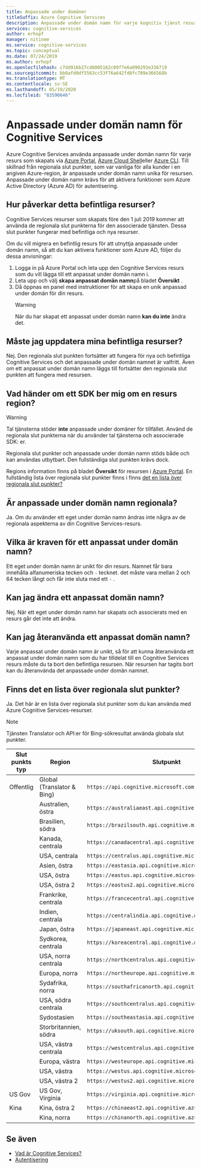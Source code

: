 ```yaml
---
title: Anpassade under domäner
titleSuffix: Azure Cognitive Services
description: Anpassade under domän namn för varje kognitiv tjänst resurs skapas via Azure Portal, Azure Cloud Shell eller Azure CLI.
services: cognitive-services
author: erhopf
manager: nitinme
ms.service: cognitive-services
ms.topic: conceptual
ms.date: 07/24/2019
ms.author: erhopf
ms.openlocfilehash: c7dd916b27cd8005162c09f7e6a090293e336719
ms.sourcegitcommit: bb0afd0df5563cc53f76a642fd8fc709e366568b
ms.translationtype: MT
ms.contentlocale: sv-SE
ms.lasthandoff: 05/19/2020
ms.locfileid: "83590646"
---
```

# <a name="custom-subdomain-names-for-cognitive-services"></a>Anpassade under domän namn för Cognitive Services

Azure Cognitive Services använda anpassade under domän namn för varje resurs som skapats via [Azure Portal](https://portal.azure.com), [Azure Cloud Shell](https://azure.microsoft.com/features/cloud-shell/)eller [Azure CLI](https://docs.microsoft.com/cli/azure/install-azure-cli). Till skillnad från regionala slut punkter, som var vanliga för alla kunder i en angiven Azure-region, är anpassade under domän namn unika för resursen. Anpassade under domän namn krävs för att aktivera funktioner som Azure Active Directory (Azure AD) för autentisering.

## <a name="how-does-this-impact-existing-resources"></a>Hur påverkar detta befintliga resurser?

Cognitive Services resurser som skapats före den 1 juli 2019 kommer att använda de regionala slut punkterna för den associerade tjänsten. Dessa slut punkter fungerar med befintliga och nya resurser.

Om du vill migrera en befintlig resurs för att utnyttja anpassade under domän namn, så att du kan aktivera funktioner som Azure AD, följer du dessa anvisningar:

1. Logga in på Azure Portal och leta upp den Cognitive Services resurs som du vill lägga till ett anpassat under domän namn i.
2. Leta upp och välj **skapa anpassat domän namn**på bladet **Översikt** .
3. Då öppnas en panel med instruktioner för att skapa en unik anpassad under domän för din resurs.
   > [!WARNING]
   > När du har skapat ett anpassat under domän namn **kan du inte** ändra det.

## <a name="do-i-need-to-update-my-existing-resources"></a>Måste jag uppdatera mina befintliga resurser?

Nej. Den regionala slut punkten fortsätter att fungera för nya och befintliga Cognitive Services och det anpassade under domän namnet är valfritt. Även om ett anpassat under domän namn läggs till fortsätter den regionala slut punkten att fungera med resursen.

## <a name="what-if-an-sdk-asks-me-for-the-region-for-a-resource"></a>Vad händer om ett SDK ber mig om en resurs region?

> [!WARNING]
> Tal tjänsterna stöder **inte** anpassade under domäner för tillfället. Använd de regionala slut punkterna när du använder tal tjänsterna och associerade SDK: er.

Regionala slut punkter och anpassade under domän namn stöds både och kan användas utbytbart. Den fullständiga slut punkten krävs dock.

Regions information finns på bladet **Översikt** för resursen i [Azure Portal](https://portal.azure.com). En fullständig lista över regionala slut punkter finns i finns [det en lista över regionala slut punkter?](#is-there-a-list-of-regional-endpoints)

## <a name="are-custom-subdomain-names-regional"></a>Är anpassade under domän namn regionala?

Ja. Om du använder ett eget under domän namn ändras inte några av de regionala aspekterna av din Cognitive Services-resurs.

## <a name="what-are-the-requirements-for-a-custom-subdomain-name"></a>Vilka är kraven för ett anpassat under domän namn?

Ett eget under domän namn är unikt för din resurs. Namnet får bara innehålla alfanumeriska tecken och `-` tecknet. det måste vara mellan 2 och 64 tecken långt och får inte sluta med ett `-` .

## <a name="can-i-change-a-custom-domain-name"></a>Kan jag ändra ett anpassat domän namn?

Nej. När ett eget under domän namn har skapats och associerats med en resurs går det inte att ändra.

## <a name="can-i-reuse-a-custom-domain-name"></a>Kan jag återanvända ett anpassat domän namn?

Varje anpassat under domän namn är unikt, så för att kunna återanvända ett anpassat under domän namn som du har tilldelat till en Cognitive Services resurs måste du ta bort den befintliga resursen. När resursen har tagits bort kan du återanvända det anpassade under domän namnet.

## <a name="is-there-a-list-of-regional-endpoints"></a>Finns det en lista över regionala slut punkter?

Ja. Det här är en lista över regionala slut punkter som du kan använda med Azure Cognitive Services-resurser.

> [!NOTE]
> Tjänsten Translator och API:er för Bing-sökresultat använda globala slut punkter.

| Slut punkts typ | Region | Slutpunkt |
|---------------|--------|----------|
| Offentlig | Global (Translator & Bing) | `https://api.cognitive.microsoft.com` |
| | Australien, östra | `https://australiaeast.api.cognitive.microsoft.com` |
| | Brasilien, södra | `https://brazilsouth.api.cognitive.microsoft.com` |
| | Kanada, centrala | `https://canadacentral.api.cognitive.microsoft.com` |
| | USA, centrala | `https://centralus.api.cognitive.microsoft.com` |
| | Asien, östra | `https://eastasia.api.cognitive.microsoft.com` |
| | USA, östra | `https://eastus.api.cognitive.microsoft.com` |
| | USA, östra 2 | `https://eastus2.api.cognitive.microsoft.com` |
| | Frankrike, centrala | `https://francecentral.api.cognitive.microsoft.com` |
| | Indien, centrala | `https://centralindia.api.cognitive.microsoft.com` |
| | Japan, östra | `https://japaneast.api.cognitive.microsoft.com` |
| | Sydkorea, centrala | `https://koreacentral.api.cognitive.microsoft.com` |
| | USA, norra centrala | `https://northcentralus.api.cognitive.microsoft.com` |
| | Europa, norra | `https://northeurope.api.cognitive.microsoft.com` |
| | Sydafrika, norra | `https://southafricanorth.api.cognitive.microsoft.com` |
| | USA, södra centrala | `https://southcentralus.api.cognitive.microsoft.com` |
| | Sydostasien | `https://southeastasia.api.cognitive.microsoft.com` |
| | Storbritannien, södra | `https://uksouth.api.cognitive.microsoft.com` |
| | USA, västra centrala | `https://westcentralus.api.cognitive.microsoft.com` |
| | Europa, västra | `https://westeurope.api.cognitive.microsoft.com` |
| | USA, västra | `https://westus.api.cognitive.microsoft.com` |
| | USA, västra 2 | `https://westus2.api.cognitive.microsoft.com` |
| US Gov | US Gov, Virginia | `https://virginia.api.cognitive.microsoft.us` |
| Kina | Kina, östra 2 | `https://chinaeast2.api.cognitive.azure.cn` |
| | Kina, norra | `https://chinanorth.api.cognitive.azure.cn` |

## <a name="see-also"></a>Se även

* [Vad är Cognitive Services?](Welcome.md)
* [Autentisering](authentication.md)
